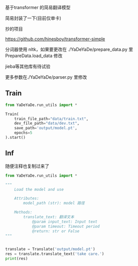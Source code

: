 基于transformer 的简易翻译模型

简易封装了一下(目前仅单卡)

抄的项目

https://github.com/hinesboy/transformer-simple

分词器使用 nltk，如果要更改在 ./YaDeYaDe/prepare_data.py 里 PrepareData.load_data 修改

jieba等其他库有待试验

更多参数在./YaDeYaDe/parser.py 里修改

## Train

```python
from YaDeYaDe.run_utils import *

Train(
	train_file_path="data/train.txt", 
	dev_file_path="data/dev.txt",
	save_path='output/model.pt',
	epochs=5
).start()
```

## Inf

随便注释也复制过来了

```python
from YaDeYaDe.run_utils import *

"""
    Load the model and use

    Attributes:
        model_path (str): model 路径

    Methods:
        translate_text: 翻译文本
            @param input_text: Input text
            @param timeout: Timeout period
            @return: str or False
"""


translate = Translate('output/model.pt')
res = translate.translate_text('take care.')
print(res)
```

